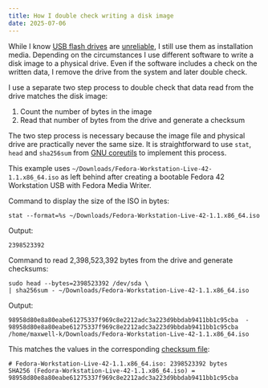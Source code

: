 ```yaml
---
title: How I double check writing a disk image
date: 2025-07-06
---
```


While I know [USB flash drives] are [unreliable], I still use them as
installation media. Depending on the circumstances I use different software to
write a disk image to a physical drive. Even if the software includes a check on
the written data, I remove the drive from the system and later double check.

I use a separate two step process to double check that data read from the drive
matches the disk image:

1. Count the number of bytes in the image
2. Read that number of bytes from the drive and generate a checksum

The two step process is necessary because the image file and physical drive are
practically never the same size. It is straightforward to use `stat`, `head` and
`sha256sum` from [GNU coreutils](https://www.gnu.org/software/coreutils/) to
implement this process.

This example uses `~/Downloads/Fedora-Workstation-Live-42-1.1.x86_64.iso` as
left behind after creating a bootable Fedora 42 Workstation USB with Fedora
Media Writer.

Command to display the size of the ISO in bytes:

    stat --format=%s ~/Downloads/Fedora-Workstation-Live-42-1.1.x86_64.iso

Output:

    2398523392

Command to read 2,398,523,392 bytes from the drive and generate checksums:

    sudo head --bytes=2398523392 /dev/sda \
    | sha256sum - ~/Downloads/Fedora-Workstation-Live-42-1.1.x86_64.iso

Output:

    98958d80e8a80eabe61275337f969c8e2212adc3a223d9bbdab9411bb1c95cba  -
    98958d80e8a80eabe61275337f969c8e2212adc3a223d9bbdab9411bb1c95cba  /home/maxwell-k/Downloads/Fedora-Workstation-Live-42-1.1.x86_64.iso

This matches the values in the corresponding [checksum file]:

    # Fedora-Workstation-Live-42-1.1.x86_64.iso: 2398523392 bytes
    SHA256 (Fedora-Workstation-Live-42-1.1.x86_64.iso) = 98958d80e8a80eabe61275337f969c8e2212adc3a223d9bbdab9411bb1c95cba

[checksum file]:
  https://download.fedoraproject.org/pub/fedora/linux/releases/42/Workstation/x86_64/iso/Fedora-Workstation-42-1.1-x86_64-CHECKSUM
[unreliable]: https://www.theregister.com/2024/02/07/failed_usb_sticks/
[USB flash drives]: https://en.wikipedia.org/wiki/USB_flash_drive

<!--
Copyright 2025 Keith Maxwell
SPDX-License-Identifier: CC-BY-SA-4.0
-->
